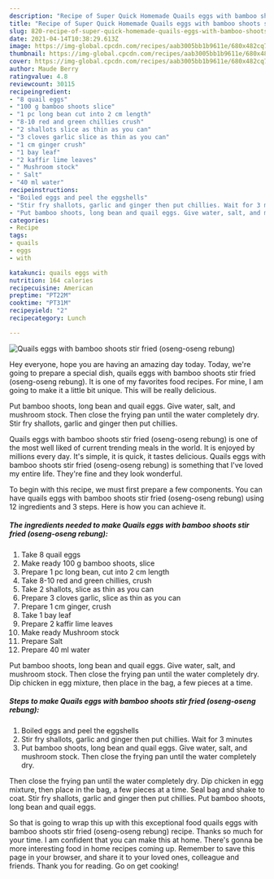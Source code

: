 ```yaml
---
description: "Recipe of Super Quick Homemade Quails eggs with bamboo shoots stir fried (oseng-oseng rebung)"
title: "Recipe of Super Quick Homemade Quails eggs with bamboo shoots stir fried (oseng-oseng rebung)"
slug: 820-recipe-of-super-quick-homemade-quails-eggs-with-bamboo-shoots-stir-fried-oseng-oseng-rebung
date: 2021-04-14T10:38:29.613Z
image: https://img-global.cpcdn.com/recipes/aab3005bb1b9611e/680x482cq70/quails-eggs-with-bamboo-shoots-stir-fried-oseng-oseng-rebung-recipe-main-photo.jpg
thumbnail: https://img-global.cpcdn.com/recipes/aab3005bb1b9611e/680x482cq70/quails-eggs-with-bamboo-shoots-stir-fried-oseng-oseng-rebung-recipe-main-photo.jpg
cover: https://img-global.cpcdn.com/recipes/aab3005bb1b9611e/680x482cq70/quails-eggs-with-bamboo-shoots-stir-fried-oseng-oseng-rebung-recipe-main-photo.jpg
author: Maude Berry
ratingvalue: 4.8
reviewcount: 30115
recipeingredient:
- "8 quail eggs"
- "100 g bamboo shoots slice"
- "1 pc long bean cut into 2 cm length"
- "8-10 red and green chillies crush"
- "2 shallots slice as thin as you can"
- "3 cloves garlic slice as thin as you can"
- "1 cm ginger crush"
- "1 bay leaf"
- "2 kaffir lime leaves"
- " Mushroom stock"
- " Salt"
- "40 ml water"
recipeinstructions:
- "Boiled eggs and peel the eggshells"
- "Stir fry shallots, garlic and ginger then put chillies. Wait for 3 minutes"
- "Put bamboo shoots, long bean and quail eggs. Give water, salt, and mushroom stock. Then close the frying pan until the water completely dry."
categories:
- Recipe
tags:
- quails
- eggs
- with

katakunci: quails eggs with 
nutrition: 164 calories
recipecuisine: American
preptime: "PT22M"
cooktime: "PT31M"
recipeyield: "2"
recipecategory: Lunch

---
```



![Quails eggs with bamboo shoots stir fried (oseng-oseng rebung)](https://img-global.cpcdn.com/recipes/aab3005bb1b9611e/680x482cq70/quails-eggs-with-bamboo-shoots-stir-fried-oseng-oseng-rebung-recipe-main-photo.jpg)

Hey everyone, hope you are having an amazing day today. Today, we're going to prepare a special dish, quails eggs with bamboo shoots stir fried (oseng-oseng rebung). It is one of my favorites food recipes. For mine, I am going to make it a little bit unique. This will be really delicious.

Put bamboo shoots, long bean and quail eggs. Give water, salt, and mushroom stock. Then close the frying pan until the water completely dry. Stir fry shallots, garlic and ginger then put chillies.

Quails eggs with bamboo shoots stir fried (oseng-oseng rebung) is one of the most well liked of current trending meals in the world. It is enjoyed by millions every day. It's simple, it is quick, it tastes delicious. Quails eggs with bamboo shoots stir fried (oseng-oseng rebung) is something that I've loved my entire life. They're fine and they look wonderful.


To begin with this recipe, we must first prepare a few components. You can have quails eggs with bamboo shoots stir fried (oseng-oseng rebung) using 12 ingredients and 3 steps. Here is how you can achieve it.

<!--inarticleads1-->

##### The ingredients needed to make Quails eggs with bamboo shoots stir fried (oseng-oseng rebung):

1. Take 8 quail eggs
1. Make ready 100 g bamboo shoots, slice
1. Prepare 1 pc long bean, cut into 2 cm length
1. Take 8-10 red and green chillies, crush
1. Take 2 shallots, slice as thin as you can
1. Prepare 3 cloves garlic, slice as thin as you can
1. Prepare 1 cm ginger, crush
1. Take 1 bay leaf
1. Prepare 2 kaffir lime leaves
1. Make ready  Mushroom stock
1. Prepare  Salt
1. Prepare 40 ml water


Put bamboo shoots, long bean and quail eggs. Give water, salt, and mushroom stock. Then close the frying pan until the water completely dry. Dip chicken in egg mixture, then place in the bag, a few pieces at a time. 

<!--inarticleads2-->

##### Steps to make Quails eggs with bamboo shoots stir fried (oseng-oseng rebung):

1. Boiled eggs and peel the eggshells
1. Stir fry shallots, garlic and ginger then put chillies. Wait for 3 minutes
1. Put bamboo shoots, long bean and quail eggs. Give water, salt, and mushroom stock. Then close the frying pan until the water completely dry.


Then close the frying pan until the water completely dry. Dip chicken in egg mixture, then place in the bag, a few pieces at a time. Seal bag and shake to coat. Stir fry shallots, garlic and ginger then put chillies. Put bamboo shoots, long bean and quail eggs. 

So that is going to wrap this up with this exceptional food quails eggs with bamboo shoots stir fried (oseng-oseng rebung) recipe. Thanks so much for your time. I am confident that you can make this at home. There's gonna be more interesting food in home recipes coming up. Remember to save this page in your browser, and share it to your loved ones, colleague and friends. Thank you for reading. Go on get cooking!
